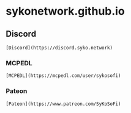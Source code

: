 # sykonetwork.github.io

## Discord
```
[Discord](https://discord.syko.network)
```

### MCPEDL
```
[MCPEDL](https://mcpedl.com/user/sykosofi)
```

### Pateon
```
[Pateon](https://www.patreon.com/SyKoSoFi)
```